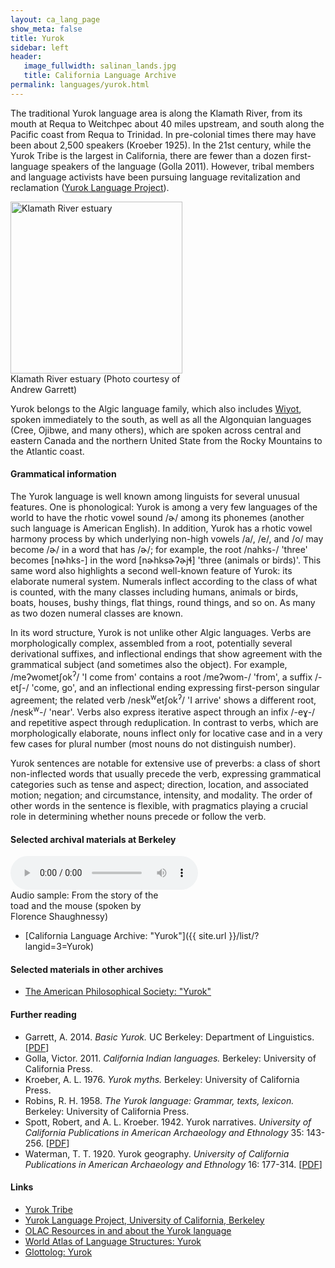 ```yaml
---
layout: ca_lang_page
show_meta: false
title: Yurok
sidebar: left
header:
   image_fullwidth: salinan_lands.jpg
   title: California Language Archive
permalink: languages/yurok.html
---
```


The traditional Yurok language area is along the Klamath River, from its mouth at Requa to Weitchpec about 40 miles upstream, and south along the Pacific coast from Requa to Trinidad. In pre-colonial times there may have been about 2,500 speakers (Kroeber 1925). In the 21st century, while the Yurok Tribe is the largest in California, there are fewer than a dozen first-language speakers of the language (Golla 2011). However, tribal members and language activists have been pursuing language revitalization and reclamation ([Yurok Language Project](http://linguistics.berkeley.edu/~yurok/)).

<div class="image fit left" style="width: 275px;">
<img alt="Klamath River estuary" src="{{ site.urlimg }}klamath-river-estuary.jpg" width="275px"/>
<div class="caption">
Klamath River estuary (Photo courtesy of Andrew Garrett)
</div>
</div>

Yurok belongs to the Algic language family, which also includes [Wiyot](wiyot.html), spoken immediately to the south, as well as all the Algonquian languages (Cree, Ojibwe, and many others), which are spoken across central and eastern Canada and the northern United State from the Rocky Mountains to the Atlantic coast.

#### Grammatical information

The Yurok language is well known among linguists for several unusual features. One is phonological: Yurok is among a very few languages of the world to have the rhotic vowel sound /ɚ/ among its phonemes (another such language is American English). In addition, Yurok has a rhotic vowel harmony process by which underlying non-high vowels /a/, /e/, and /o/ may become /ɚ/ in a word that has /ɚ/; for example, the root /nahks-/ 'three' becomes [nɚhks-] in the word [nɚhksɚʔɚjɬ] 'three (animals or birds)'. This same word also highlights a second well-known feature of Yurok: its elaborate numeral system. Numerals inflect according to the class of what is counted, with the many classes including humans, animals or birds, boats, houses, bushy things, flat things, round things, and so on. As many as two dozen numeral classes are known.

In its word structure, Yurok is not unlike other Algic languages. Verbs are morphologically complex, assembled from a root, potentially several derivational suffixes, and inflectional endings that show agreement with the grammatical subject (and sometimes also the object). For example, /meʔwometʃok<sup>ʔ</sup>/ 'I come from' contains a root /meʔwom-/ 'from', a suffix /-etʃ-/ 'come, go', and an inflectional ending expressing first-person singular agreement; the related verb /nesk<sup>w</sup>etʃok<sup>ʔ</sup>/ 'I arrive' shows a different root, /nesk<sup>w</sup>-/ 'near'. Verbs also express iterative aspect through an infix /-eɣ-/ and repetitive aspect through reduplication. In contrast to verbs, which are morphologically elaborate, nouns inflect only for locative case and in a very few cases for plural number (most nouns do not distinguish number).

Yurok sentences are notable for extensive use of preverbs: a class of short non-inflected words that usually precede the verb, expressing grammatical categories such as tense and aspect; direction, location, and associated motion; negation; and circumstance, intensity, and modality. The order of other words in the sentence is flexible, with pragmatics playing a crucial role in determining whether nouns precede or follow the verb.

#### Selected archival materials at Berkeley

<div class="image fit right" style="width: 250px;">
<audio controls="true">
<source src="{{ site.urlaudio }}yurok-sound.mp3" type="audio/mpeg"/>
Your browser does not support the audio element.
</audio>
<div class="caption">
Audio sample: From the story of the toad and the mouse (spoken by Florence Shaughnessy)
</div>
</div>

* [California Language Archive: "Yurok"]({{ site.url }}/list/?langid=3=Yurok)


#### Selected materials in other archives

* [The American Philosophical Society: "Yurok"](https://indigenousguide.amphilsoc.org/search?f%5B0%5D=guide_language_content_title%3AYurok)

#### Further reading

* Garrett, A. 2014. *Basic Yurok.* UC Berkeley: Department of Linguistics. [[PDF](https://escholarship.org/uc/item/2vw609w4#main)]
* Golla, Victor. 2011. *California Indian languages.* Berkeley: University of California Press.
* Kroeber, A. L. 1976. *Yurok myths.* Berkeley: University of California Press.
* Robins, R. H. 1958. *The Yurok language: Grammar, texts, lexicon.* Berkeley: University of California Press.
* Spott, Robert, and A. L. Kroeber. 1942. Yurok narratives. *University of California Publications in American Archaeology and Ethnology* 35: 143-256. [[PDF](http://digitalassets.lib.berkeley.edu/anthpubs/ucb/text/ucp035-011.pdf)]
* Waterman, T. T. 1920. Yurok geography. *University of California Publications in American Archaeology and Ethnology* 16: 177-314. [[PDF](http://digitalassets.lib.berkeley.edu/anthpubs/ucb/text/ucp016-006.pdf)]

#### Links

* [Yurok Tribe](http://www.yuroktribe.org)
* [Yurok Language Project, University of California, Berkeley](http://linguistics.berkeley.edu/~yurok/)
* [OLAC Resources in and about the Yurok language](http://www.language-archives.org/language/yur)
* [World Atlas of Language Structures: Yurok](http://wals.info/languoid/lect/wals_code_yur)
* [Glottolog: Yurok](https://glottolog.org/resource/languoid/id/yuro1248)
